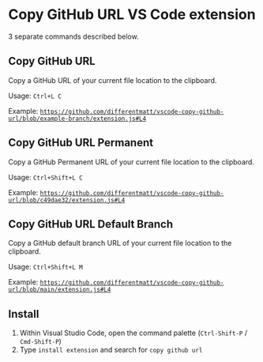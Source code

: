 # Copy GitHub URL VS Code extension

3 separate commands described below.

## Copy GitHub URL

Copy a GitHub URL of your current file location to the clipboard.

Usage: `Ctrl+L C`

Example: [`https://github.com/differentmatt/vscode-copy-github-url/blob/example-branch/extension.js#L4`](https://github.com/differentmatt/vscode-copy-github-url/blob/example-branch/extension.js#L4)

## Copy GitHub URL Permanent

Copy a GitHub Permanent URL of your current file location to the clipboard.

Usage: `Ctrl+Shift+L C`

Example: [`https://github.com/differentmatt/vscode-copy-github-url/blob/c49dae32/extension.js#L4`](https://github.com/differentmatt/vscode-copy-github-url/blob/c49dae32/extension.js#L4)

## Copy GitHub URL Default Branch

Copy a GitHub default branch URL of your current file location to the clipboard.

Usage: `Ctrl+Shift+L M`

Example: [`https://github.com/differentmatt/vscode-copy-github-url/blob/main/extension.js#L4`](https://github.com/differentmatt/vscode-copy-github-url/blob/main/extension.js#L4)

## Install

1. Within Visual Studio Code, open the command palette (`Ctrl-Shift-P` / `Cmd-Shift-P`)
2. Type `install extension` and search for `copy github url`
